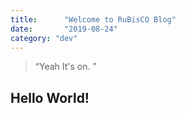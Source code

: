 ```yaml
---
title:      "Welcome to RuBisCO Blog"
date:       "2019-08-24"
category: "dev"
---
```


> “Yeah It's on. ”


## Hello World!
